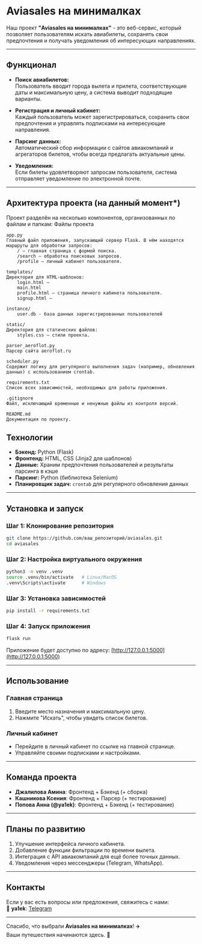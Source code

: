 # **Aviasales на минималках**

Наш проект **"Aviasales на минималках"** - это веб-сервис, который позволяет пользователям искать авиабилеты, сохранять свои предпочтения и получать уведомления об интересующих направлениях. 

---

## **Функционал**

- **Поиск авиабилетов:**  
  Пользователь вводит города вылета и прилета, соответствующие даты и максимальную цену, а система выводит подходящие варианты.
  
- **Регистрация и личный кабинет:**  
  Каждый пользователь может зарегистрироваться, сохранить свои предпочтения и управлять подписками на интересующие направления.

- **Парсинг данных:**  
  Автоматический сбор информации с сайтов авиакомпаний и агрегаторов билетов, чтобы всегда предлагать актуальные цены.

- **Уведомления:**  
  Если билеты удовлетворяют запросам пользователя, система отправляет уведомление по электронной почте.

---

## **Архитектура проекта** (на данный момент*)

Проект разделён на несколько компонентов, организованных по файлам и папкам:
Файлы проекта

    app.py
    Главный файл приложения, запускающий сервер Flask. В нём находятся маршруты для обработки запросов:
        / — главная страница с формой поиска.
        /search — обработка поисковых запросов.
        /profile — личный кабинет пользователя.

    templates/
    Директория для HTML-шаблонов:
        login.html — 
        main.html
        profile.html — страница личного кабинета пользователя.
        signup.html — 

    instance/
        user.db - база данных зарегистрированных пользователей

    static/
    Директория для статических файлов:
        styles.css — стили проекта.

    parser_aeroflot.py
    Парсер сайта aeroflot.ru

    scheduler.py
    Содержит логику для регулярного выполнения задач (например, обновления данных) с использованием crontab.

    requirements.txt
    Список всех зависимостей, необходимых для работы приложения.

    .gitignore
    Файл, исключающий временные и ненужные файлы из контроля версий.

    README.md
    Документация по проекту.

## **Технологии**

- **Бэкенд:** Python (Flask)
- **Фронтенд:** HTML, CSS (Jinja2 для шаблонов)
- **Данные:** Храним предпочтения пользователей и результаты парсинга в кэше
- **Парсинг:** Python (библиотекa Selenium)
- **Планировщик задач:** `crontab` для регулярного обновления данных

---

## **Установка и запуск**

### **Шаг 1: Клонирование репозитория**
```bash
git clone https://github.com/ваш_репозиторий/aviasales.git
cd aviasales
```

### **Шаг 2: Настройка виртуального окружения**
```bash
python3 -m venv .venv
source .venv/bin/activate   # Linux/MacOS
.venv\Scripts\activate      # Windows
```

### **Шаг 3: Установка зависимостей**
```bash
pip install -r requirements.txt
```

### **Шаг 4: Запуск приложения**
```bash
flask run
```

Приложение будет доступно по адресу: [http://127.0.0.1:5000](http://127.0.0.1:5000)

---

## **Использование**

### **Главная страница**
1. Введите место назначения и максимальную цену.
2. Нажмите "Искать", чтобы увидеть список билетов.

### **Личный кабинет**
- Перейдите в личный кабинет по ссылке на главной странице.
- Управляйте своими подписками и настройками.

---

## **Команда проекта**

- **Джалилова Амина**: Фронтенд + Бэкенд (+ сборка)
- **Кашникова Ксения**: Фронтенд + Парсер (+ тестирование)
- **Попова Анна (@ya1ek)**: Фронтенд + Бэкенд (+ тестирование)

---

## **Планы по развитию**

1. Улучшение интерфейса личного кабинета.
2. Добавление функции фильтрации по времени вылета.
3. Интеграция с API авиакомпаний для ещё более точных данных.
4. Уведомления через мессенджеры (Telegram, WhatsApp).

---

## **Контакты**

Если у вас есть вопросы или предложения, свяжитесь с нами:  
📧 **ya1ek**: [Telegram](https://t.me/ya1ek)

---

Спасибо, что выбрали **Aviasales на минималках**! ✈️  
Ваши путешествия начинаются здесь. 🚀
